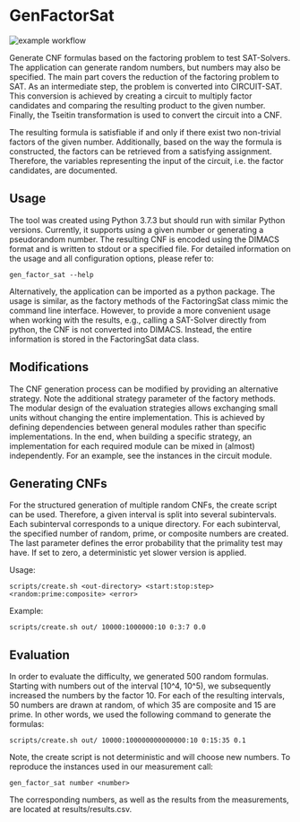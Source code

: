 # GenFactorSat

![example workflow](https://github.com/madiemer/gen-factor-sat/actions/workflows/pytest.yml/badge.svg)

Generate CNF formulas based on the factoring problem to test SAT-Solvers. The application can generate random numbers, but numbers may also be specified. The main part covers the reduction of the factoring problem to SAT. As an intermediate step, the problem is converted into CIRCUIT-SAT. This conversion is achieved by creating a circuit to multiply factor candidates and comparing the resulting product to the given number. Finally, the Tseitin transformation is used to convert the circuit into a CNF.

The resulting formula is satisfiable if and only if there exist two non-trivial factors of the given number. Additionally, based on the way the formula is constructed, the factors can be retrieved from a satisfying assignment. Therefore, the variables representing the input of the circuit, i.e. the factor candidates, are documented.

## Usage
The tool was created using Python 3.7.3 but should run with similar Python versions. Currently, it supports using a given number or generating a pseudorandom number. The resulting CNF is encoded using the DIMACS format and is written to stdout or a specified file. For detailed information on the usage and all configuration options, please refer to:
```
gen_factor_sat --help
```

Alternatively, the application can be imported as a python package. The usage is similar, as the factory methods of the FactoringSat class mimic the command line interface. However, to provide a more convenient usage when working with the results, e.g., calling a SAT-Solver directly from python, the CNF is not converted into DIMACS. Instead, the entire information is stored in the FactoringSat data class.

## Modifications
The CNF generation process can be modified by providing an alternative strategy. Note the additional strategy parameter of the factory methods. The modular design of the evaluation strategies allows exchanging small units without changing the entire implementation. This is achieved by defining dependencies between general modules rather than specific implementations. In the end, when building a specific strategy, an implementation for each required module can be mixed in (almost) independently. For an example, see the instances in the circuit module.

## Generating CNFs
For the structured generation of multiple random CNFs, the create script can be used. Therefore, a given interval is split into several subintervals. Each subinterval corresponds to a unique directory. For each subinterval, the specified number of random, prime, or composite numbers are created. The last parameter defines the error probability that the primality test may have. If set to zero, a deterministic yet slower version is applied.

Usage:
```
scripts/create.sh <out-directory> <start:stop:step> <random:prime:composite> <error>
```

Example:
```
scripts/create.sh out/ 10000:1000000:10 0:3:7 0.0
```

## Evaluation
In order to evaluate the difficulty, we generated 500 random formulas. Starting with numbers out of the interval [10^4, 10^5), we subsequently increased the numbers by the factor 10. For each of the resulting intervals, 50 numbers are drawn at random, of which 35 are composite and 15 are prime. In other words, we used the following command to generate the formulas:
```
scripts/create.sh out/ 10000:100000000000000:10 0:15:35 0.1
```
Note, the create script is not deterministic and will choose new numbers. To reproduce the instances used in our measurement call:
```
gen_factor_sat number <number>
```
The corresponding numbers, as well as the results from the measurements, are located at results/results.csv.